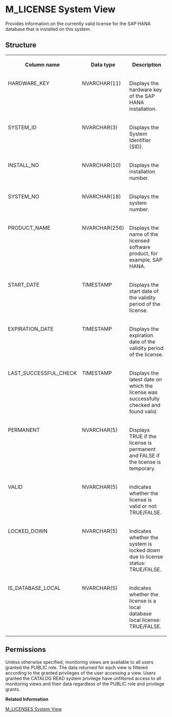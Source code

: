 <!-- loio20b20073751910149fcad0b73c80193f -->

# M\_LICENSE System View

Provides information on the currently valid license for the SAP HANA database that is installed on this system.



<a name="loio20b20073751910149fcad0b73c80193f___m__l_i_c_e_n_s_e_1struct_M_LICENSE"/>

## Structure


<table>
<tr>
<th valign="top">

Column name

</th>
<th valign="top">

Data type

</th>
<th valign="top">

Description

</th>
</tr>
<tr>
<td valign="top">

HARDWARE\_KEY

</td>
<td valign="top">

NVARCHAR\(11\)

</td>
<td valign="top">

Displays the hardware key of the SAP HANA installation.

</td>
</tr>
<tr>
<td valign="top">

SYSTEM\_ID

</td>
<td valign="top">

NVARCHAR\(3\)

</td>
<td valign="top">

Displays the System Identifier \(SID\).

</td>
</tr>
<tr>
<td valign="top">

INSTALL\_NO

</td>
<td valign="top">

NVARCHAR\(10\)

</td>
<td valign="top">

Displays the installation number.

</td>
</tr>
<tr>
<td valign="top">

SYSTEM\_NO

</td>
<td valign="top">

NVARCHAR\(18\)

</td>
<td valign="top">

Displays the system number.

</td>
</tr>
<tr>
<td valign="top">

PRODUCT\_NAME

</td>
<td valign="top">

NVARCHAR\(256\)

</td>
<td valign="top">

Displays the name of the licensed software product, for example, SAP HANA.

</td>
</tr>
<tr>
<td valign="top">

START\_DATE

</td>
<td valign="top">

TIMESTAMP

</td>
<td valign="top">

Displays the start date of the validity period of the license.

</td>
</tr>
<tr>
<td valign="top">

EXPIRATION\_DATE

</td>
<td valign="top">

TIMESTAMP

</td>
<td valign="top">

Displays the expiration date of the validity period of the license.

</td>
</tr>
<tr>
<td valign="top">

LAST\_SUCCESSFUL\_CHECK

</td>
<td valign="top">

TIMESTAMP

</td>
<td valign="top">

Displays the latest date on which the license was successfully checked and found valid.

</td>
</tr>
<tr>
<td valign="top">

PERMANENT

</td>
<td valign="top">

NVARCHAR\(5\)

</td>
<td valign="top">

Displays TRUE if the license is permanent and FALSE if the license is temporary.

</td>
</tr>
<tr>
<td valign="top">

VALID

</td>
<td valign="top">

NVARCHAR\(5\)

</td>
<td valign="top">

Indicates whether the license is valid or not: TRUE/FALSE.

</td>
</tr>
<tr>
<td valign="top">

LOCKED\_DOWN

</td>
<td valign="top">

NVARCHAR\(5\)

</td>
<td valign="top">

Indicates whether the system is locked down due to license status: TRUE/FALSE.

</td>
</tr>
<tr>
<td valign="top">

IS\_DATABASE\_LOCAL

</td>
<td valign="top">

NVARCHAR\(5\)

</td>
<td valign="top">

Indicates whether the license is a local database local license: TRUE/FALSE.

</td>
</tr>
</table>



<a name="loio20b20073751910149fcad0b73c80193f__section_cfp_h11_ybc"/>

## Permissions

Unless otherwise specified, monitoring views are available to all users granted the PUBLIC role. The data returned for each view is filtered according to the granted privileges of the user accessing a view. Users granted the CATALOG READ system privilege have unfiltered access to all monitoring views and their data regardless of the PUBLIC role and privilege grants.

**Related Information**  


[M\_LICENSES System View](m-licenses-system-view-1d7e7f5.md "Provides information on all of the licenses (if any) that are installed on this system.")

